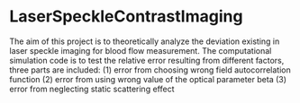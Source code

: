 # LaserSpeckleContrastImaging
The aim of this project is to theoretically analyze the deviation existing in laser speckle imaging for blood 
flow measurement. 
The computational simulation code is to test the relative error resulting from different factors, three parts are included:
(1) error from choosing wrong field autocorrelation function
(2) error from using wrong value of the optical parameter beta
(3) error from neglecting static scattering effect 

